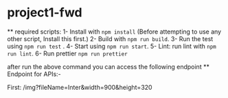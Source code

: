 # project1-fwd
** required scripts:
1- Install with `npm install` (Before attempting to use any other script, Install this first.)
2- Build with `npm run build`.
3- Run the test using `npm run test` .
4- Start using `npm run start`.
5- Lint: run lint with `npm run lint`.
6- Run prettier `npm run prettier`


after run the above command you can access the following endpoint
** Endpoint for APIs:-

First: /img?fileName=Inter&width=900&height=320


